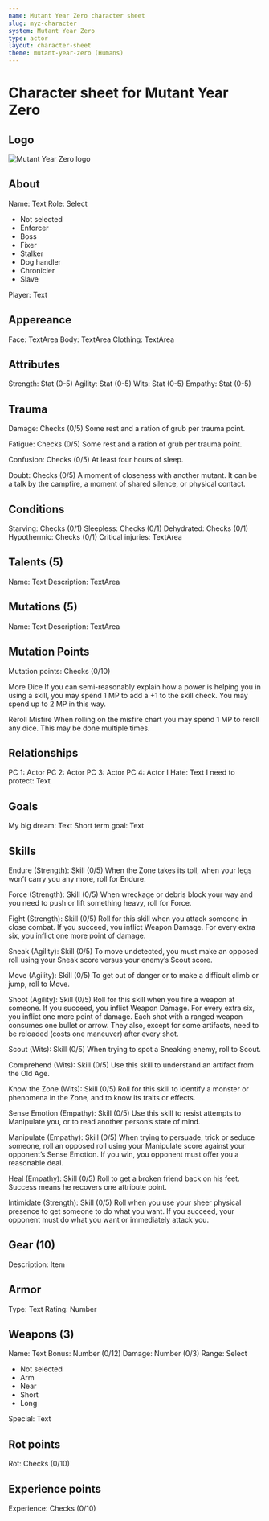 ```yaml
---
name: Mutant Year Zero character sheet
slug: myz-character
system: Mutant Year Zero
type: actor
layout: character-sheet
theme: mutant-year-zero (Humans)
---
```


# Character sheet for Mutant Year Zero

## Logo

![Mutant Year Zero logo](/images/system/mutant-year-zero/logo-eng.png)

## About

Name: Text
Role: Select

- Not selected
- Enforcer
- Boss
- Fixer
- Stalker
- Dog handler
- Chronicler
- Slave

Player: Text

## Appereance

Face: TextArea
Body: TextArea
Clothing: TextArea

## Attributes

Strength: Stat (0-5)
Agility: Stat (0-5)
Wits: Stat (0-5)
Empathy: Stat (0-5)

## Trauma

Damage: Checks (0/5)
Some rest and a ration of grub per trauma point.

Fatigue: Checks (0/5)
Some rest and a ration of grub per trauma point.

Confusion: Checks (0/5)
At least four hours of sleep.

Doubt: Checks (0/5)
A moment of closeness with another mutant. It can be a talk by the campfire, a moment of shared silence, or physical contact.

## Conditions

Starving: Checks (0/1)
Sleepless: Checks (0/1)
Dehydrated: Checks (0/1)
Hypothermic: Checks (0/1)
Critical injuries: TextArea

## Talents (5)

Name: Text
Description: TextArea

## Mutations (5)

Name: Text
Description: TextArea

## Mutation Points

Mutation points: Checks (0/10)

More Dice If you can semi-reasonably explain how a power is helping you in using a skill, you may spend 1 MP to add a +1 to the skill check. You may spend up to 2 MP in this way.

Reroll Misfire When rolling on the misfire chart you may spend 1 MP to reroll any dice. This may be done multiple times.

## Relationships

PC 1: Actor
PC 2: Actor
PC 3: Actor
PC 4: Actor
I Hate: Text
I need to protect: Text

## Goals

My big dream: Text
Short term goal: Text

## Skills

Endure (Strength): Skill (0/5)
When the Zone takes its toll, when your legs won’t carry you any more, roll for Endure.

Force (Strength): Skill (0/5)
When wreckage or debris block your way and you need to push or lift something heavy, roll for Force.

Fight (Strength): Skill (0/5)
Roll for this skill when you attack someone in close combat. If you succeed, you inflict Weapon Damage. For every extra six, you inflict one more point of damage.

Sneak (Agility): Skill (0/5)
To move undetected, you must make an opposed roll using your Sneak score versus your enemy’s Scout score.

Move (Agility): Skill (0/5)
To get out of danger or to make a difficult climb or jump, roll to Move.

Shoot (Agility): Skill (0/5)
Roll for this skill when you fire a weapon at someone. If you succeed, you inflict Weapon Damage. For every extra six, you inflict one more point of damage. Each shot with a ranged weapon consumes one bullet or arrow. They also, except for some artifacts, need to be reloaded (costs one maneuver) after every shot.

Scout (Wits): Skill (0/5)
When trying to spot a Sneaking enemy, roll to Scout.

Comprehend (Wits): Skill (0/5)
Use this skill to understand an artifact from the Old Age.

Know the Zone (Wits): Skill (0/5)
Roll for this skill to identify a monster or phenomena in the Zone, and to know its traits or effects.

Sense Emotion (Empathy): Skill (0/5)
Use this skill to resist attempts to Manipulate you, or to read another person’s state of mind.

Manipulate (Empathy): Skill (0/5)
When trying to persuade, trick or seduce someone, roll an opposed roll using your Manipulate score against your opponent’s Sense Emotion. If you win, you opponent must offer you a reasonable deal.

Heal (Empathy): Skill (0/5)
Roll to get a broken friend back on his feet. Success means he recovers one attribute point.

Intimidate (Strength): Skill (0/5)
Roll when you use your sheer physical presence to get someone to do what you want. If you succeed, your opponent must do what you want or immediately attack you.

## Gear (10)

Description: Item

## Armor

Type: Text
Rating: Number

## Weapons (3)

Name: Text
Bonus: Number (0/12)
Damage: Number (0/3)
Range: Select

- Not selected
- Arm
- Near
- Short
- Long

Special: Text

## Rot points

Rot: Checks (0/10)

## Experience points

Experience: Checks (0/10)
